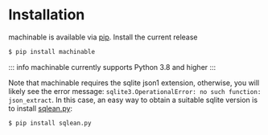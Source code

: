 # Installation

machinable is available via [pip](https://pypi.org/project/machinable/). Install the current release

```bash
$ pip install machinable
```

::: info
machinable currently supports Python 3.8 and higher
:::

Note that machinable requires the sqlite json1 extension, otherwise, you will likely see the error message:
`sqlite3.OperationalError: no such function: json_extract`. In this case, an easy way to obtain a suitable sqlite version is to install [sqlean.py](https://github.com/nalgeon/sqlean.py): 


```bash
$ pip install sqlean.py
```


